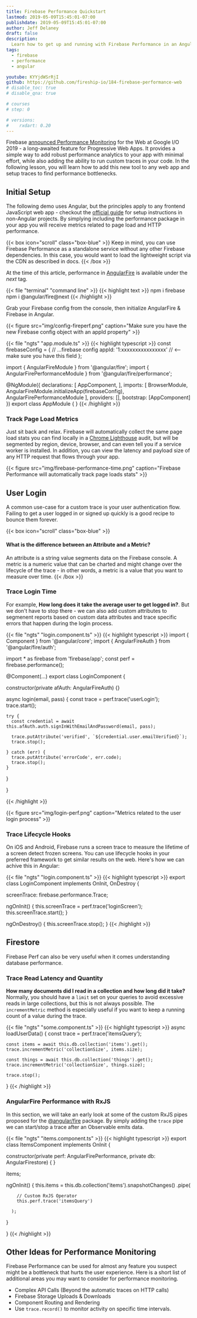 ```yaml
---
title: Firebase Performance Quickstart
lastmod: 2019-05-09T15:45:01-07:00
publishdate: 2019-05-09T15:45:01-07:00
author: Jeff Delaney
draft: false
description:
  Learn how to get up and running with Firebase Performance in an Angular app.
tags:
  - firebase
  - performance
  - angular

youtube: KYYjdWSrRjI
github: https://github.com/fireship-io/184-firebase-performance-web
# disable_toc: true
# disable_qna: true

# courses
# step: 0

# versions:
#    rxdart: 0.20
---
```


Firebase
[announced Performance Monitoring](https://firebase.googleblog.com/2019/05/whats-new-Google-IO-2019.html)
for the Web at Google I/O 2019 - a long-awaited feature for Progressive Web
Apps. It provides a simple way to add robust performance analytics to your app
with minimal effort, while also adding the ability to run custom traces in your
code. In the following lesson, you will learn how to add this new tool to any
web app and setup traces to find performance bottlenecks.

## Initial Setup

The following demo uses Angular, but the principles apply to any frontend
JavaScript web app - checkout the
[official guide](https://firebase.google.com/docs/perf-mon/get-started-web) for
setup instructions in non-Angular projects. By simplying including the
performance package in your app you will receive metrics related to page load
and HTTP performance.

{{< box icon="scroll" class="box-blue" >}} Keep in mind, you can use Firebase
Performance as a standalone service without any other Firebase dependencies. In
this case, you would want to load the lightweight script via the CDN as
described in docs.
{{< /box >}}

At the time of this article, performance in
[AngularFire](https://github.com/angular/angularfire2) is available under the
_next_ tag.

{{< file "terminal" "command line" >}} {{< highlight text >}} npm i firebase npm
i @angular/fire@next {{< /highlight >}}

Grab your Firebase config from the console, then initialize AngularFire &
Firebase in Angular.

{{< figure src="img/config-fireperf.png" caption="Make sure you have the new Firebase config object with an appId property" >}}

{{< file "ngts" "app.module.ts" >}} {{< highlight typescript >}} const
firebaseConfig = { // ...firebase config appId: '1:xxxxxxxxxxxxxxxx' // <-- make
sure you have this field };

import { AngularFireModule } from '@angular/fire'; import {
AngularFirePerformanceModule } from '@angular/fire/performance';

@NgModule({ declarations: [ AppComponent, ], imports: [ BrowserModule,
AngularFireModule.initializeApp(firebaseConfig), AngularFirePerformanceModule ],
providers: [], bootstrap: [AppComponent] }) export class AppModule { }
{{< /highlight >}}

### Track Page Load Metrics

Just sit back and relax. Firebase will automatically collect the same page load
stats you can find locally in a
[Chrome Lighthouse](https://developers.google.com/web/tools/lighthouse/) audit,
but will be segmented by region, device, browser, and can even tell you if a
service worker is installed. In addition, you can view the latency and payload
size of any HTTP request that flows through your app.

{{< figure src="img/firebase-performance-time.png" caption="Firebase Performance will automatically track page loads stats" >}}

## User Login

A common use-case for a custom trace is your user authentication flow. Failing
to get a user logged in or signed up quickly is a good recipe to bounce them
forever.

{{< box icon="scroll" class="box-blue" >}}

#### What is the difference between an Attribute and a Metric?

An attribute is a string value segments data on the Firebase console. A metric
is a numeric value that can be charted and might change over the lifecycle of
the trace - in other words, a metric is a value that you want to measure over
time. {{< /box >}}

### Trace Login Time

For example, **How long does it take the average user to get logged in?**. But
we don't have to stop there - we can also add custom attributes to segmenent
reports based on custom data attributes and trace specific errors that happen
during the login process.

{{< file "ngts" "login.component.ts" >}} {{< highlight typescript >}} import {
Component } from '@angular/core'; import { AngularFireAuth } from
'@angular/fire/auth';

import \* as firebase from 'firebase/app'; const perf = firebase.performance();

@Component(...) export class LoginComponent {

constructor(private afAuth: AngularFireAuth) {}

async login(email, pass) { const trace = perf.trace('userLogin'); trace.start();

    try {
      const credential = await this.afAuth.auth.signInWithEmailAndPassword(email, pass);

      trace.putAttribute('verified', `${credential.user.emailVerified}`);
      trace.stop();

    } catch (err) {
      trace.putAttribute('errorCode', err.code);
      trace.stop();
    }

}

}

{{< /highlight >}}

{{< figure src="img/login-perf.png" caption="Metrics related to the user login process" >}}

### Trace Lifecycle Hooks

On iOS and Android, Firebase runs a screen trace to measure the lifetime of a
screen detect frozen screens. You can use lifecycle hooks in your preferred
framework to get similar results on the web. Here's how we can achive this in
Angular:

{{< file "ngts" "login.component.ts" >}} {{< highlight typescript >}} export
class LoginComponent implements OnInit, OnDestroy {

screenTrace: firebase.performance.Trace;

ngOnInit() { this.screenTrace = perf.trace('loginScreen');
this.screenTrace.start(); }

ngOnDestroy() { this.screenTrace.stop(); } {{< /highlight >}}

## Firestore

Firebase Perf can also be very useful when it comes understanding database
performance.

### Trace Read Latency and Quantity

**How many documents did I read in a collection and how long did it take?**
Normally, you should have a `limit` set on your queries to avoid excessive reads
in large collections, but this is not always possible. The `incrementMetric`
method is especially useful if you want to keep a running count of a value
during the trace.

{{< file "ngts" "some.component.ts" >}} {{< highlight typescript >}} async
loadUserData() { const trace = perf.trace('itemsQuery');

    const items = await this.db.collection('items').get();
    trace.incrementMetric('collectionSize', items.size);

    const things = await this.db.collection('things').get();
    trace.incrementMetric('collectionSize', things.size);

    trace.stop();

} {{< /highlight >}}

### AngularFire Performance with RxJS

In this section, we will take an early look at some of the custom RxJS pipes
proposed for the [@angular/fire](https://github.com/angular/angularfire2)
package. By simply adding the `trace` pipe we can start/stop a trace after an
Observable emits data.

{{< file "ngts" "items.component.ts" >}} {{< highlight typescript >}} export
class ItemsComponent implements OnInit {

constructor(private perf: AngularFirePerformance, private db: AngularFirestore)
{ }

items;

ngOnInit() {
 this.items = this.db.collection('items').snapshotChanges() .pipe(

        // Custom RxJS Operator
        this.perf.trace('itemsQuery')

      );

}

} {{< /highlight >}}

## Other Ideas for Performance Monitoring

Firebase Performance can be used for almost any feature you suspect might be a
bottleneck that hurts the user experience. Here is a short list of additional
areas you may want to consider for performance monitoring.

- Complex API Calls (Beyond the automatic traces on HTTP calls)
- Firebase Storage Uploads & Downloads
- Component Routing and Rendering
- Use `trace.record()` to monitor activity on specific time intervals.
